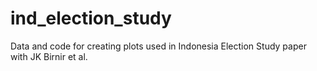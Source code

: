 # ind_election_study
Data and code for creating plots used in Indonesia Election Study paper with JK Birnir et al.
